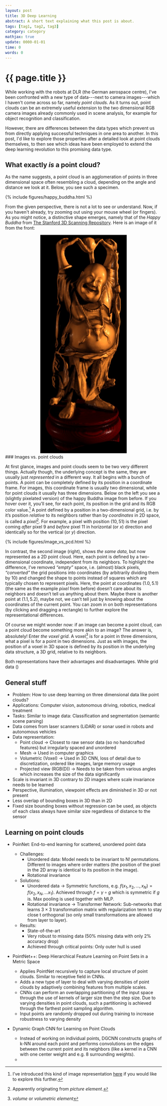 ```yaml
---
layout: post
title: 3D Deep Learning
abstract: A short text explaining what this post is about.
tags: [tag1, tag2, tag3]
category: category
mathjax: true
update: 0000-01-01 
time: 0
words: 0
---
```


# {{ page.title }}

While working with the robots at DLR (the German aerospace centre), I've been confronted with a new type of data---next to camera images---which I haven't come across so far, namely _point clouds_. As it turns out, point clouds can be an extremely useful extension to the two dimensional RGB camera images already commonly used in scene analysis, for example for object recognition and classification.

However, there are differences between the data types which prevent us from directly applying successful techniques in one area to another. In this post, I'd like to explore those properties after a detailed look at point clouds themselves, to then see which ideas have been employed to extend the deep learning revolution to this promising data type.

## What exactly _is_ a point cloud?

As the name suggests, a point cloud is an agglomeration of points in three dimensional space often resembling a cloud, depending on the angle and distance we look at it. Below, you see such a specimen.

{% include figures/happy_buddha.html %}

From the given perspective, there is not a lot to see or understand. Now, if you haven't already, try zooming out using your mouse wheel (or fingers). As you might notice, a distinctive shape emerges, namely that of the _Happy Buddha_ from [The Stanford 3D Scanning Repository](http://graphics.stanford.edu/data/3Dscanrep/). Here is an image of it from the front:

<div style="text-align:center;">
  <img src="/images/happy_buddha.jpg" style="max-height:700px">
</div>
### Images vs. point clouds

At first glance, images and point clouds seem to be two very different things. Actually though, the underlying concept is the same, they are usually just _represented_ in a different way. It all begins with a bunch of points. A point can be completely defined by its position in a coordinate frame. For images, this coordinate frame is usually two dimensional, while for point clouds it usually has three dimensions. Below on the left you see a (slightly pixelated version) of the happy Buddha image from before. If you hover over it, you’ll see, for each point, its position in the grid and its RGB color value.[^1] A point defined by a position in a two-dimensional grid, i.e. by it’s position _relative_ to its neighbors rather than by _coordinates_ in 2D space, is called a _pixel_[^2]. For example, a pixel with position $(10, 51)$ is the pixel coming _after_ pixel $9$ and _before_ pixel $11$ in horizontal (or $x$) direction and identically so for the vertical (or $y$) direction.

{% include figures/image_vs_pcd.html %}

In contrast, the second image (right), shows _the same data_, but now represented as a 2D point cloud. Here, each point is defined by a two-dimensional coordinate, independent from its neighbors. To highlight the difference, I’ve removed _“empty”_ space, i.e. (almost) black pixels, _“converted”_ the grid positions into coordinates (by arbitrarily dividing them by 10) and changed the shape to points instead of squares which are typically chosen to represent pixels. Here, the point at coordinates $(1.0,5.1)$ (the same as the example _pixel_ from before) doesn’t care about its neighbors and doesn’t tell us anything about them. Maybe there is another point at $(1.1, 5.2)$, maybe not, we can’t tell just by knowing about the coordinates of the current point. You can zoom in on both representations (by clicking and dragging a rectangle) to further explore the representational differences.

[^1]: I’ve introduced this kind of image representation [here](https://hummat.github.io/learning/2020/07/17/a-sense-of-uncertainty.html#excursus-images) if you would like to explore this further.
[^2]: Apparently originating from _picture element_.

Of course we might wonder now: if an image can become a point cloud, can a point cloud become something more akin to an image? The answer is, absolutely! Enter _the voxel grid_. A voxel[^3] is for a point in three dimensions, what a pixel is for a point in two dimensions. Just as with images, the position of a voxel in 3D space is defined by its position in the underlying data structure, a 3D grid, relative to its neighbors.

[^3]: _volume_ or _volumetric_ _element_

Both representations have their advantages and disadvantages. While grid data ()

## General stuff

* Problem: How to use deep learning on three dimensional data like point clouds?
* Applications: Computer vision, autonomous driving, robotics, medical treatment
* Tasks: Similar to image data: Classification and segmentation (semantic scene parsing)
* Data comes from laser scanners (LiDAR) or sonar used in robots and autonomous vehicles
* Data representation:
  * Point cloud -> Closest to raw sensor data (so no handcrafted features) but irregularly spaced and unordered
  * Mesh -> Used in computer graphics
  * Volumetric (Voxel) -> Used in 3D CNN, loss of detail due to discretization, ordered like images, large memory usage
  * Projected view (RGB(D)) -> Needs to be taken from various angles which increases the size of the data significantly
* Scale is invariant in 3D contrary to 2D images where scale invariance needs to be learned
* Perspective, illumination, viewpoint effects are diminished in 3D or not present
* Less overlap of bounding boxes in 3D than in 2D
* Fixed size bounding boxes without regression can be used, as objects of each class always have similar size regardless of distance to the sensor

## Learning on point clouds

* PoinNet: End-to-end learning for scattered, unordered point data
  * Challenges:
    * Unordered data: Model needs to be invariant to N! permutations. Different to images where order matters (the position of the pixel in the 2D array is identical to its position in the image).
    * Rotational invariance
  * Solutions:
    * Unordered data -> Symmetric functions, e.g. $f(x_1, x_2,...,x_N)=f(x_2,x_N,...x_1)$. Achieved through $f=\gamma\circ g$ which is symmetric if $g$ is. Max pooling is used together with MLP.
    * Rotational invariance -> Transformer Network: Sub-networks that learns $3\times3$ transformation matrix with regularization term to stay close t orthogonal (so only small transformations are allowed from layer to layer).
  * Results:
    * State-of-the-art
    * Very robust to missing data (50% missing data with only 2% accuracy drop)
    * Achieved through critical points: Only outer hull is used
* PointNet++: Deep Hierarchical Feature Learning on Point Sets in a Metric Space
  * Applies PointNet recursively to capture local structure of point clouds. Similar to receptive field in CNNs.
  * Adds a new type of layer to deal with varying densities of point clouds by adaptively combining features from multiple scales.
  * CNNs can perform an overlapping partitioning of the input space through the use of kernels of larger size then the step size. Due to varying densities in point clouds, such a partitioning is achieved through the farthest point sampling algorithm.
  * Input points are randomly dropped out during training to increase robustness to varying density

* Dynamic Graph CNN for Learning on Point Clouds
  * Instead of working on individual points, DGCNN constructs graphs of k-NN around each point and performs convolutions on the edges between the current point and its neighbors (like a kernel in a CNN with one center weight and e.g. 8 surrounding weights).
  * 